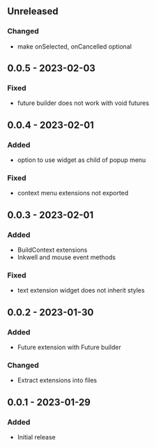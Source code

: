 ## Unreleased
### Changed
- make onSelected, onCancelled optional

## 0.0.5 - 2023-02-03
### Fixed
- future builder does not work with void futures

## 0.0.4 - 2023-02-01
### Added
- option to use widget as child of popup menu

### Fixed
- context menu extensions not exported

## 0.0.3 - 2023-02-01
### Added
- BuildContext extensions
- Inkwell and mouse event methods

### Fixed
- text extension widget does not inherit styles

## 0.0.2 - 2023-01-30
### Added
- Future extension with Future builder

### Changed
- Extract extensions into files

## 0.0.1 - 2023-01-29
### Added
- Initial release